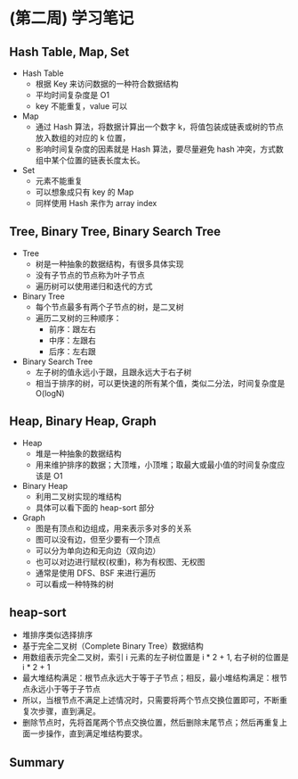 # (第二周) 学习笔记

## Hash Table, Map, Set
  - Hash Table
    - 根据 Key 来访问数据的一种符合数据结构
    - 平均时间复杂度是 O1
    - key 不能重复，value 可以
  - Map
    - 通过 Hash 算法，将数据计算出一个数字 k，将值包装成链表或树的节点放入数组的对应的 k 位置，
    - 影响时间复杂度的因素就是 Hash 算法，要尽量避免 hash 冲突，方式数组中某个位置的链表长度太长。
  - Set
    - 元素不能重复
    - 可以想象成只有 key 的 Map
    - 同样使用 Hash 来作为 array index
## Tree, Binary Tree, Binary Search Tree
  - Tree
    - 树是一种抽象的数据结构，有很多具体实现
    - 没有子节点的节点称为叶子节点
    - 遍历树可以使用递归和迭代的方式
  - Binary Tree
    - 每个节点最多有两个子节点的树，是二叉树
    - 遍历二叉树的三种顺序：
      - 前序：跟左右
      - 中序：左跟右
      - 后序：左右跟
  - Binary Search Tree
    - 左子树的值永远小于跟，且跟永远大于右子树
    - 相当于排序的树，可以更快速的所有某个值，类似二分法，时间复杂度是 O(logN)
## Heap, Binary Heap, Graph
  - Heap
    - 堆是一种抽象的数据结构
    - 用来维护排序的数据；大顶堆，小顶堆；取最大或最小值的时间复杂度应该是 O1
  - Binary Heap
    - 利用二叉树实现的堆结构
    - 具体可以看下面的 heap-sort 部分
  - Graph
    - 图是有顶点和边组成，用来表示多对多的关系
    - 图可以没有边，但至少要有一个顶点
    - 可以分为单向边和无向边（双向边）
    - 也可以对边进行赋权(权重)，称为有权图、无权图
    - 通常是使用 DFS、BSF 来进行遍历
    - 可以看成一种特殊的树
## heap-sort
  - 堆排序类似选择排序
  - 基于完全二叉树（Complete Binary Tree）数据结构
  - 用数组表示完全二叉树，索引 i 元素的左子树位置是 i * 2 + 1, 右子树的位置是 i * 2 + 1
  - 最大堆结构满足：根节点永远大于等于子节点；相反，最小堆结构满足：根节点永远小于等于子节点
  - 所以，当根节点不满足上述情况时，只需要将两个节点交换位置即可，不断重复次步骤，直到满足。
  - 删除节点时，先将首尾两个节点交换位置，然后删除末尾节点；然后再重复上面一步操作，直到满足堆结构要求。

## Summary
